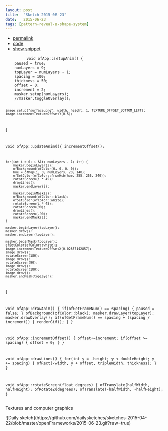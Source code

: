 ```yaml
---
layout: post
title:  "Sketch 2015-06-23"
date:   2015-06-23
tags: [pattern-reveal-a-shape-system]
---
```

<div class="code">
    <ul>
		<li><a href="{% post_url 2015-06-23-sketch %}">permalink</a></li>
		<li><a href="https://github.com/dailysketches/dailySketches/tree/master/sketches/2015-06-23">code</a></li>
		<li><a href="#" class="snippet-button">show snippet</a></li>
	</ul>
    <pre class="snippet">
        <code class="cpp">void ofApp::setupAnim() {
    paused = true;
    numLayers = 9;
    topLayer = numLayers - 1;
    spacing = 100;
    thickness = 50;
    offset = 0;
    increment = 2;
    masker.setup(numLayers);
    //masker.toggleOverlay();
    
    image.setup("surface.png", width, height, 1, TEXTURE_OFFSET_BOTTOM_LEFT);
    image.incrementTextureOffsetY(0.5);
}

void ofApp::updateAnim(){
    incrementOffset();

    for(int i = 0; i &lt; numLayers - 1; i++) {
        masker.beginLayer(i);
        ofBackground(ofColor(0, 0, 0, 0));
        hue = ofMap(i, 0, numLayers, 20, 140);
        ofSetColor(ofColor::fromHsb(hue, 255, 255, 240));
        rotateScreen(i * 45);
        drawLines();
        masker.endLayer(i);
        
        masker.beginMask(i);
        ofBackground(ofColor::black);
        ofSetColor(ofColor::white);
        rotateScreen(i * 45);
        rotateScreen(90);
        drawLines();
        rotateScreen(-90);
        masker.endMask(i);
    }
    
    masker.beginLayer(topLayer);
    masker.draw();
    masker.endLayer(topLayer);
    
    masker.beginMask(topLayer);
    ofSetColor(ofColor::white);
    image.incrementTextureOffsetX(0.02857142857);
    image.draw();
    rotateScreen(180);
    image.draw();
    rotateScreen(90);
    image.draw();
    rotateScreen(180);
    image.draw();
    masker.endMask(topLayer);
    
}

void ofApp::drawAnim() {
    if(ofGetFrameNum() == spacing) {
        paused = false;
    }
    ofBackground(ofColor::black);
    masker.drawLayer(topLayer);
    masker.drawOverlay();
    if(ofGetFrameNum() == spacing + (spacing / increment)) {
        renderGif();
    }
}

void ofApp::incrementOffset() {
    offset+=increment;
    if(offset &gt;= spacing) {
        offset = 0;
    }
}

void ofApp::drawLines() {
    for(int y = -height; y &lt; doubleHeight; y += spacing) {
        ofRect(-width, y + offset, tripleWidth, thickness);
    }
}

void ofApp::rotateScreen(float degrees) {
    ofTranslate(halfWidth, halfHeight);
    ofRotateZ(degrees);
    ofTranslate(-halfWidth, -halfHeight);
}</code>
    </pre>
</div>
<p class="description">Textures and computer graphics</p>
![Daily sketch](https://github.com/dailysketches/sketches-2015-04-22/blob/master/openFrameworks/2015-06-23.gif?raw=true)
